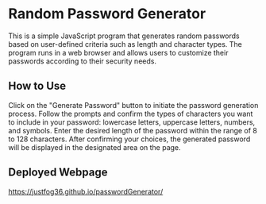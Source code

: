 # Random Password Generator
 This is a simple JavaScript program that generates random passwords based on user-defined criteria such as length and character types. The program runs in a web browser and allows users to customize their passwords according to their security needs.

## How to Use
Click on the "Generate Password" button to initiate the password generation process.
Follow the prompts and confirm the types of characters you want to include in your password: lowercase letters, uppercase letters, numbers, and symbols.
Enter the desired length of the password within the range of 8 to 128 characters.
After confirming your choices, the generated password will be displayed in the designated area on the page.

## Deployed Webpage 
https://justfog36.github.io/passwordGenerator/ 